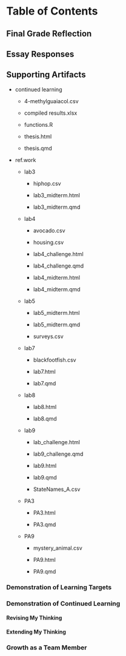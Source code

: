 #### 

# Table of Contents

## Final Grade Reflection

## Essay Responses

## Supporting Artifacts

-   continued learning

    -   4-methylguaiacol.csv

    -   compiled results.xlsx

    -   functions.R

    -   thesis.html

    -   thesis.qmd

-   ref.work

    -   lab3

        -   hiphop.csv

        -   lab3_midterm.html

        -   lab3_midterm.qmd

    -   lab4

        -   avocado.csv

        -   housing.csv

        -   lab4_challenge.html

        -   lab4_challenge.qmd

        -   lab4_midterm.html

        -   lab4_midterm.qmd

    -   lab5

        -   lab5_midterm.html

        -   lab5_midterm.qmd

        -   surveys.csv

    -   lab7

        -   blackfootfish.csv

        -   lab7.html

        -   lab7.qmd

    -   lab8

        -   lab8.html

        -   lab8.qmd

    -   lab9

        -   lab_challenge.html

        -   lab9_challenge.qmd

        -   lab9.html

        -   lab9.qmd

        -   StateNames_A.csv

    -   PA3

        -   PA3.html

        -   PA3.qmd

    -   PA9

        -   mystery_animal.csv

        -   PA9.html

        -   PA9.qmd

### Demonstration of Learning Targets

### Demonstration of Continued Learning

#### Revising My Thinking

#### Extending My Thinking

### Growth as a Team Member
